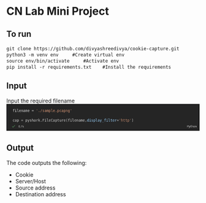 # CN Lab Mini Project

## To run
```
git clone https://github.com/divyashreedivya/cookie-capture.git
python3 -m venv env     #Create virtual env
source env/bin/activate     #Activate env
pip install -r requirements.txt    #Install the requirements
```

## Input
Input the required filename
![filename](./input.png)

## Output
The code outputs the following:
- Cookie
- Server/Host
- Source address
- Destination address
